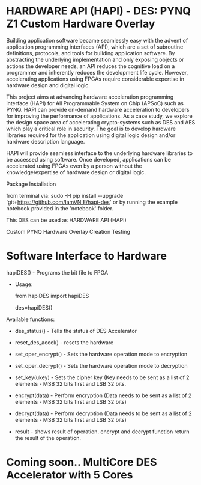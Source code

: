# HARDWARE API (HAPI) - DES: PYNQ Z1 Custom Hardware Overlay

Building application software became seamlessly easy with the advent of application programming interfaces (API), which are a set of subroutine definitions, protocols, and tools for building application software. By abstracting the underlying implementation and only exposing objects or actions the developer needs, an API reduces the cognitive load on a programmer and inherently reduces the development life cycle. However, accelerating applications using FPGAs require considerable expertise in hardware design and digital logic.

This project aims at advancing hardware acceleration programming interface (HAPI) for All Programmable System on Chip (APSoC) such as PYNQ. HAPI can provide on-demand hardware acceleration to developers for improving the performance of applications. As a case study, we explore the design space area of accelerating crypto-systems such as DES and AES which play a critical role in security. The goal is to develop hardware libraries required for the application using digital logic design and/or hardware description language.

HAPI will provide seamless interface to the underlying hardware libraries to be accessed using software. Once developed, applications can be accelerated using FPGAs even by a person without the knowledge/expertise of hardware design or digital logic. 

Package Installation

from terminal via: sudo -H pip install --upgrade 'git+https://github.com/IamVNIE/hapi-des'
or by running the example notebook provided in the 'notebook' folder.

This DES can be used as HARDWARE API (HAPI)

Custom PYNQ Hardware Overlay Creation Testing  

# Software Interface to Hardware

hapiDES() - Programs the bit file to FPGA
 - Usage: 
 
	from hapiDES import hapiDES
	
	des=hapiDES()

Available functions:

 - des_status() - Tells the status of DES Accelerator

 - reset_des_accel() - resets the hardware

 - set_oper_encrypt() - Sets the hardware operation mode to encryption

 - set_oper_decrypt() - Sets the hardware operation mode to decryption

 - set_key(ukey) - Sets the cipher key (Key needs to be sent as a list of 2 elements - MSB 32 bits first and LSB 32 bits.

 - encrypt(data) - Perform encryption (Data needs to be sent as a list of 2 elements - MSB 32 bits first and LSB 32 bits)

 - decrypt(data) - Perform decryption (Data needs to be sent as a list of 2 elements - MSB 32 bits first and LSB 32 bits)

 - result - shows result of operation. encrypt and decrypt function return the result of the operation.
 
# Coming soon.. MultiCore DES Accelerator with 5 Cores  

